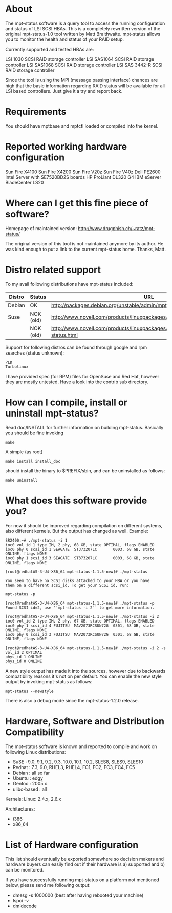 # About

The mpt-status software is a query tool to access the running configuration and
status of LSI SCSI HBAs. This is a completely rewritten version of the original
mpt-status-1.0 tool written by Matt Braithwaite. mpt-status allows you to
monitor the health and status of your RAID setup.

Currently supported and tested HBAs are:

LSI 1030 SCSI RAID storage controller
LSI SAS1064 SCSI RAID storage controller
LSI SAS1068 SCSI RAID storage controller
LSI SAS 3442-R SCSI RAID storage controller

Since the tool is using the MPI (message passing interface) chances are high
that the basic information regarding RAID status will be available for all
LSI based controllers. Just give it a try and report back.


# Requirements

You should have mptbase and mptctl loaded or compiled into the kernel.


# Reported working hardware configuration

Sun Fire X4100
Sun Fire X4200
Sun Fire V20z
Sun Fire V40z
Dell PE2600
Intel Server with SE7520BD2S boards
HP ProLiant DL320 G4
IBM eServer BladeCenter LS20


# Where can I get this fine piece of software?

Homepage of maintained version: http://www.drugphish.ch/~ratz/mpt-status/

The original version of this tool is not maintained anymore by its author. He
was kind enough to put a link to the current mpt-status home. Thanks, Matt.


# Distro related support

To my avail following distributions have mpt-status included:

| Distro | Status    | URL |
| ------ | --------- | --- |
| Debian | OK        | http://packages.debian.org/unstable/admin/mpt-status |
| Suse	 | NOK (old) | http://www.novell.com/products/linuxpackages/professional/mpt-status.html |
|	 | NOK (old) | http://www.novell.com/products/linuxpackages/enterpriseserver/SP3/ia64/mpt-status.html |

Support for following distros can be found through google and rpm searches 
(status unknown):

    PLD 
    Turbolinux

I have provided spec (for RPM) files for OpenSuse and Red Hat, however they are
mostly untested. Have a look into the contrib sub directory.


# How can I compile, install or uninstall mpt-status?

Read doc/INSTALL for further information on building mpt-status. Basically you
should be fine invoking

    make

A simple (as root)

    make install install_doc

should install the binary to $PREFIX/sbin, and can be uninstalled as follows:

    make uninstall


# What does this software provide you?

For now it should be improved regarding compilation on different systems, also
different kernels. But the output has changed as well. Example:

    SR2400:~# ./mpt-status -i 1
    ioc0 vol_id 1 type IM, 2 phy, 68 GB, state OPTIMAL, flags ENABLED
    ioc0 phy 0 scsi_id 1 SEAGATE  ST373207LC       0003, 68 GB, state ONLINE, flags NONE
    ioc0 phy 1 scsi_id 3 SEAGATE  ST373207LC       0003, 68 GB, state ONLINE, flags NONE

    [root@redhatAS-3-U4-X86_64 mpt-status-1.1.5-new]# ./mpt-status

    You seem to have no SCSI disks attached to your HBA or you have
    them on a different scsi_id. To get your SCSI id, run:

    mpt-status -p

    [root@redhatAS-3-U4-X86_64 mpt-status-1.1.5-new]# ./mpt-status -p
    Found SCSI id=2, use ''mpt-status -i 2`` to get more information.

    [root@redhatAS-3-U4-X86_64 mpt-status-1.1.5-new]# ./mpt-status -i 2
    ioc0 vol_id 2 type IM, 2 phy, 67 GB, state OPTIMAL, flags ENABLED
    ioc0 phy 1 scsi_id 4 FUJITSU  MAV2073RCSUN72G  0301, 68 GB, state ONLINE, flags NONE
    ioc0 phy 0 scsi_id 3 FUJITSU  MAV2073RCSUN72G  0301, 68 GB, state ONLINE, flags NONE

    [root@redhatAS-3-U4-X86_64 mpt-status-1.1.5-new]# ./mpt-status -i 2 -s
    vol_id 2 OPTIMAL
    phys_id 1 ONLINE
    phys_id 0 ONLINE

A new style output has made it into the sources, however due to backwards
compatibility reasons it's not on per default. You can enable the new style
output by invoking mpt-status as follows:

    mpt-status --newstyle

There is also a debug mode since the mpt-status-1.2.0 release.


# Hardware, Software and Distribution Compatibility

The mpt-status software is known and reported to compile and work on following
Linux distributions:

* SuSE		: 9.0, 9.1, 9.2, 9.3, 10.0, 10.1, 10.2, SLES8, SLES9, SLES10
* Redhat	: 7.3, 9.0, RHEL3, RHEL4, FC1, FC2, FC3, FC4, FC5
* Debian	: all so far
* Ubuntu	: edgy
* Gentoo	: 2005.x
* ulibc-based	: all

Kernels:
Linux: 2.4.x, 2.6.x

Architectures:
* i386
* x86\_64


# List of Hardware configuration

This list should eventually be exported somewhere so decision makers and 
hardware buyers can easily find out if their hardware is a) supported and
b) can be monitored.

If you have successfully running mpt-status on a platform not mentioned below,
please send me following output:

* dmesg -s 1000000 (best after having rebooted your machine)
* lspci -v
* dmidecode

